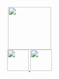 <div id="header" align="center">
  <img src="https://media.giphy.com/media/Qc0BxWM9TxljvJug2x/giphy.gif" width="100"/>
</div>



<div id="badges" align="center">
  <a href="https://t.me/drunya58">
   <img src="https://upload.wikimedia.org/wikipedia/commons/thumb/8/83/Telegram_2019_Logo.svg/1024px-Telegram_2019_Logo.svg.png" width="50"/>
  </a>
  <a href="https://t.me/drunya58">
   <img src="https://msbaby.ru/upload/content/icon_vk.png" width="50"/>
  </a>
</div>

<!--
**DpaNniK/DpaNniK** is a ✨ _special_ ✨ repository because its `README.md` (this file) appears on your GitHub profile.

Here are some ideas to get you started:

- 🔭 I’m currently working on ...
- 🌱 I’m currently learning ...
- 👯 I’m looking to collaborate on ...
- 🤔 I’m looking for help with ...
- 💬 Ask me about ...
- 📫 How to reach me: ...
- 😄 Pronouns: ...
- ⚡ Fun fact: ...
-->
